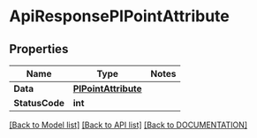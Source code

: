 # ApiResponsePIPointAttribute

## Properties
Name | Type | Notes
------------ | ------------- | -------------
**Data** | **[**PIPointAttribute**](../Model/PIPointAttribute.md)**
**StatusCode** | **int**

[[Back to Model list]](../../DOCUMENTATION.md#documentation-for-models) [[Back to API list]](../../DOCUMENTATION.md#documentation-for-api-endpoints) [[Back to DOCUMENTATION]](../../DOCUMENTATION.md)
